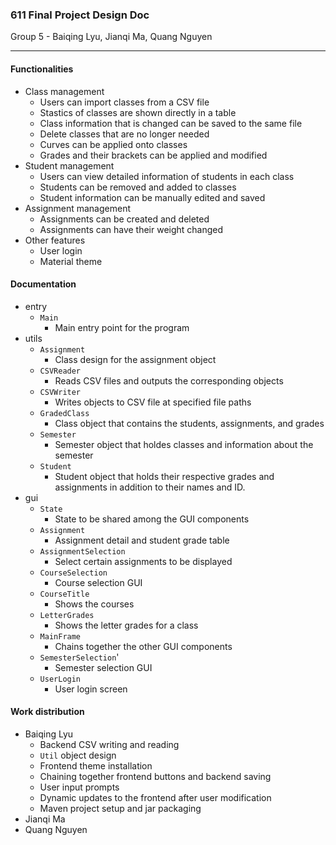 ### 611 Final Project Design Doc

Group 5 - Baiqing Lyu, Jianqi Ma, Quang Nguyen

---

#### Functionalities

* Class management
  * Users can import classes from a CSV file
  * Stastics of classes are shown directly in a table
  * Class information that is changed can be saved to the same file
  * Delete classes that are no longer needed
  * Curves can be applied onto classes
  * Grades and their brackets can be applied and modified
* Student management
  * Users can view detailed information of students in each class
  * Students can be removed and added to classes
  * Student information can be manually edited and saved
* Assignment management
  * Assignments can be created and deleted
  * Assignments can have their weight changed
* Other features
  * User login
  * Material theme

#### Documentation
* entry
  * `Main`
    * Main entry point for the program
* utils
  * `Assignment`
    * Class design for the assignment object
  * `CSVReader`
    * Reads CSV files and outputs the corresponding objects
  * `CSVWriter`
    * Writes objects to CSV file at specified file paths
  * `GradedClass`
    * Class object that contains the students, assignments, and grades
  * `Semester`
    * Semester object that holdes classes and information about the semester
  * `Student`
    * Student object that holds their respective grades and assignments in addition to their names and ID.
* gui
  * `State`
    * State to be shared among the GUI components
  * `Assignment`
    * Assignment detail and student grade table
  * `AssignmentSelection`
    * Select certain assignments to be displayed
  * `CourseSelection`
    * Course selection GUI
  * `CourseTitle`
    * Shows the courses
  * `LetterGrades`
    * Shows the letter grades for a class
  * `MainFrame`
    * Chains together the other GUI components
  * `SemesterSelection`'
    * Semester selection GUI
  * `UserLogin`
    * User login screen
#### Work distribution

* Baiqing Lyu
  * Backend CSV writing and reading
  * `Util` object design
  * Frontend theme installation
  * Chaining together frontend buttons and backend saving
  * User input prompts
  * Dynamic updates to the frontend after user modification
  * Maven project setup and jar packaging
* Jianqi Ma
* Quang Nguyen